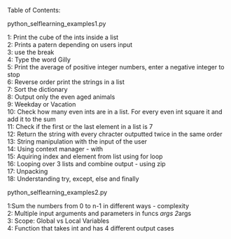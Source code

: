 Table of Contents: 

python_selflearning_examples1.py 

1: Print the cube of the ints inside a list  
2: Prints a patern depending on users input  
3: use the break  
4: Type the word Gilly  
5: Print the average of positive integer numbers, enter a negative integer to stop  
6: Reverse order print the strings in a list  
7: Sort the dictionary  
8: Output only the even aged animals  
9: Weekday or Vacation  
10: Check how many even ints are in a list. For every even int square it and add it to the sum  
11: Check if the first or the last element in a list is 7  
12: Return the string with every chracter outputted twice in the same order  
13: String manipulation with the input of the user  
14: Using context manager - with  
15: Aquiring index and element from list using for loop  
16: Looping over 3 lists and combine output - using zip  
17: Unpacking  
18: Understanding try, except, else and finally  

python_selflearning_examples2.py 

1:Sum the numbers from 0 to n-1 in different ways - complexity  
2: Multiple input arguments and parameters in funcs *args 2*args  
3: Scope: Global vs Local Variables   
4: Function that takes int and has 4 different output cases  

